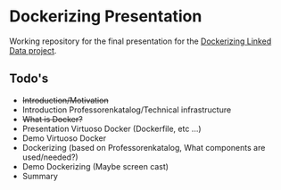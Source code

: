 # Dockerizing Presentation

Working repository for the final presentation for the [Dockerizing Linked Data project](http://dockerizing.github.io).

## Todo's

* ~~Introduction/Motivation~~
* Introduction Professorenkatalog/Technical infrastructure
* ~~What is Docker?~~
* Presentation Virtuoso Docker (Dockerfile, etc ...)
* Demo Virtuoso Docker
* Dockerizing (based on Professorenkatalog, What components are used/needed?)
* Demo Dockerizing (Maybe screen cast)
* Summary
